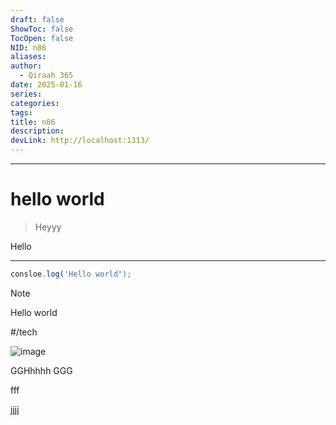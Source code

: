 ```yaml
---
draft: false
ShowToc: false
TocOpen: false
NID: n86
aliases:
author:
  - Qiraah 365
date: 2025-01-16
series:
categories:
tags:
title: n86
description:
devLink: http://localhost:1313/
---
```


---

# hello world

> Heyyy

Hello

---

```js
consloe.log('Hello world");
```

> [!NOTE]
> Hello world

#/tech

![image]("/images/250116_3.jpeg")

GGHhhhh
GGG

fff

jjjj

